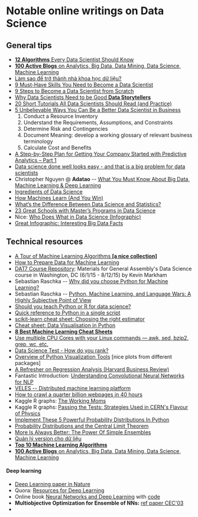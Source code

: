 # Notable online writings on Data Science


## General tips

* [**12 Algorithms** Every Data Scientist Should Know](https://cdn.datafloq.com/cms/2016/04/25/12-algorithms-every-data-scientist-should-know.jpg)
* [**100 Active Blogs** on Analytics, Big Data, Data Mining, Data Science, Machine Learning](http://www.kdnuggets.com/2016/03/100-active-blogs-analytics-big-data-science-machine-learning.html)
* [Làm sao để trở thành nhà khoa học dữ liệu?](http://bigsonata.com/lam-sao-de-tro-thanh-nha-khoa-hoc-du-lieu/)
* [9 Must-Have Skills You Need to Become a Data Scientist](http://www.kdnuggets.com/2014/11/9-must-have-skills-data-scientist.html)
* [9 Steps to Become a Data Scientist from Scratch](http://www.datasciencecentral.com/profiles/blogs/9-steps-to-become-a-data-scientist-from-scratch)
* [Why Data Scientists Need to be Good **Data Storytellers**](http://www.datasciencecentral.com/profiles/blogs/why-data-scientists-need-to-be-good-data-storytellers)
* [20 Short Tutorials All Data Scientists Should Read (and Practice)](http://www.datasciencecentral.com/profiles/blogs/17-short-tutorials-all-data-scientists-should-read-and-practice)
* [5 Unbelievable Ways You Can Be a Better Data Scientist in Business](http://www.datasciencecentral.com/profiles/blogs/5-unbelievable-ways-you-can-be-a-better-data-scientist-in)
  1. Conduct a Resource Inventory
  2. Understand the Requirements, Assumptions, and Constraints
  3. Determine Risk and Contingencies
  4. Document Meaning: develop a working glossary of relevant business terminology
  5. Calculate Cost and Benefits
* [A Step-by-Step Plan for Getting Your Company Started with Predictive Analytics – Part 1](http://www.datasciencecentral.com/profiles/blogs/a-step-by-step-plan-for-getting-your-company-started-with-predict)
* [Data science done well looks easy - and that is a big problem for data scientists](http://simplystatistics.org/2015/03/17/data-science-done-well-looks-easy-and-that-is-a-big-problem-for-data-scientists/)
* Christopher Nguyen @ **Adatao** -- [What You Must Know About Big Data, Machine Learning & Deep Learning](http://adatao.com/blog/featured/2015/a16z-podcast-1/)
* [Ingredients of Data Science](http://www.hadoop360.com/blog/ingredients-of-data-science)
* [How Machines Learn (And You Win)](https://hbr.org/2015/11/how-machines-learn-and-you-win)
* [What’s the Difference Between Data Science and Statistics?](http://priceonomics.com/whats-the-difference-between-data-science-and/)
* [23 Great Schools with Master’s Programs in Data Science](http://www.mastersindatascience.org/schools/23-great-schools-with-masters-programs-in-data-science/)
* Nice: [Who Does What in Data Science (Infographic)](http://whatsthebigdata.com/2015/11/12/who-does-what-in-data-science-infographic/)
* [Great Infographic: Interesting Big Data Facts](https://dzone.com/articles/great-infographic-interesting-big-data-facts)



## Technical resources

* [A Tour of Machine Learning Algorithms **[a nice collection]**](http://www.datasciencecentral.com/profiles/blogs/a-tour-of-machine-learning-algorithms-1)
* [How to Prepare Data for Machine Learning](http://machinelearningmastery.com/how-to-prepare-data-for-machine-learning/)
* [DAT7 Course Repository](https://github.com/justmarkham/DAT7/blob/master/README.md):
  Materials for General Assembly's Data Science course in Washington, DC (6/1/15 - 8/12/15) by Kevin Markham
* Sebastian Raschka -- [Why did you choose Python for Machine Learning?](https://github.com/datascibox/python-machine-learning-book/blob/master/faq/why_python.md)
* Sebastian Raschka -- [Python, Machine Learning, and Language Wars: A Highly Subjective Point of View](http://sebastianraschka.com/blog/2015/why-python.html)
* [Should you teach Python or R for data science?](http://www.dataschool.io/python-or-r-for-data-science/)
* [Quick reference to Python in a single script](http://www.dataschool.io/python-quick-reference/)
* [scikit-learn cheat sheet: Choosing the right estimator](http://scikit-learn.org/stable/tutorial/machine_learning_map/)
* [Cheat sheet: Data Visualisation in Python](http://www.analyticsvidhya.com/blog/2015/06/data-visualization-in-python-cheat-sheet/)
* [**8 Best Machine Learning Cheat Sheets**](http://devzum.com/2015/06/best-machine-learning-cheat-sheets/)
* [Use multiple CPU Cores with your Linux commands — awk, sed, bzip2, grep, wc, etc.](http://www.rankfocus.com/use-cpu-cores-linux-commands/)
* [Data Science Test - How do you rank?](http://www.datasciencecentral.com/profiles/blogs/data-science-test-how-do-you-rank)
* [Overview of Python Visualization Tools](http://pbpython.com/visualization-tools-1.html) [nice plots from different packages]
* [A Refresher on Regression Analysis (Harvard Business Review)](https://hbr.org/2015/11/a-refresher-on-regression-analysis)
* Fantastic Introduction: [Understanding Convolutional Neural Networks for NLP](http://www.wildml.com/2015/11/understanding-convolutional-neural-networks-for-nlp/)
* [VELES -- Distributed machine learning platform ](https://velesnet.ml/)
* [How to crawl a quarter billion webpages in 40 hours](http://www.michaelnielsen.org/ddi/how-to-crawl-a-quarter-billion-webpages-in-40-hours/)
* Kaggle R graphs: [The Working Moms](https://www.kaggle.com/huili0140/2013-american-community-survey/the-working-moms)
* Kaggle R graphs: [Passing the Tests: Strategies Used in CERN's Flavour of Physics](http://blog.kaggle.com/2015/10/27/passing-the-tests-strategies-used-in-cerns-flavour-of-physics/)
* [Implement These 5 Powerful Probability Distributions In Python](http://hpc-asia.com/how-to-implement-these-5-powerful-probability-distributions-in-python/)
* [Probability Distributions and the Central Limit Theorem](http://nbviewer.ipython.org/url/atwallab.cshl.edu/teaching/distributions.ipynb)
* [More Is Always Better: The Power Of Simple Ensembles](http://www.overkillanalytics.net/more-is-always-better-the-power-of-simple-ensembles/)
* [Quản lý version cho dữ liệu](http://blog.richanchor.com/2016/03/07/introduce-about-iteration-data-in-rich-anchor-recomendation/)
* [**Top 10 Machine Learning Algorithms**](http://www.datasciencecentral.com/forum/topics/0-top-machine-learning-algorithms)
* [**100 Active Blogs** on Analytics, Big Data, Data Mining, Data Science, Machine Learning](http://www.kdnuggets.com/2016/03/100-active-blogs-analytics-big-data-science-machine-learning.html)


#### Deep learning
* [Deep Learning paper in Nature](http://www.nature.com/nature/journal/v521/n7553/full/nature14539.html)
* Quora: [Resources for Deep Learning](https://www.quora.com/What-are-some-good-books-papers-for-learning-deep-learning)
* Online book [Neural Networks and Deep Learning](http://neuralnetworksanddeeplearning.com/) with [code](https://github.com/mnielsen/neural-networks-and-deep-learning)
* **Multiobjective Optimization for Ensemble of NNs:** [ref paper CEC'03](http://ieeexplore.ieee.org/stamp/stamp.jsp?tp=&arnumber=1299928)
* 
